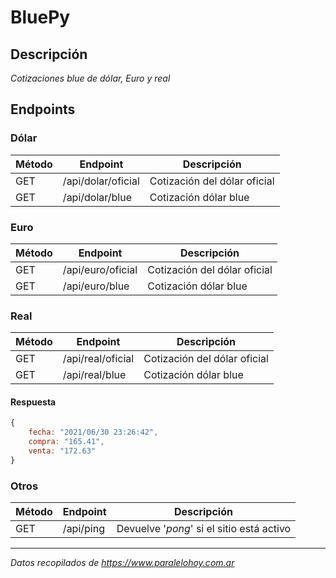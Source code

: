 # BluePy

## Descripción
*Cotizaciones blue de dólar, Euro y real*

## Endpoints

### Dólar
| Método | Endpoint | Descripción |
| ------ | ------ | ------ |
| GET | /api/dolar/oficial | Cotización del dólar oficial |
| GET | /api/dolar/blue | Cotización dólar blue |

### Euro
| Método | Endpoint | Descripción |
| ------ | ------ | ------ |
| GET | /api/euro/oficial | Cotización del dólar oficial |
| GET | /api/euro/blue | Cotización dólar blue |

### Real
| Método | Endpoint | Descripción |
| ------ | ------ | ------ |
| GET | /api/real/oficial | Cotización del dólar oficial |
| GET | /api/real/blue | Cotización dólar blue |

#### Respuesta

```javascript
{
    fecha: "2021/06/30 23:26:42",
    compra: "165.41",
    venta: "172.63"
}
```

### Otros
| Método | Endpoint | Descripción |
| ------ | ------ | ------ |
| GET | /api/ping | Devuelve '*pong*' si el sitio está activo |

*** 
*Datos recopilados de https://www.paralelohoy.com.ar*